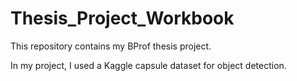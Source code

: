 # Thesis_Project_Workbook
This repository contains my BProf thesis project. 

In my project, I used a Kaggle capsule dataset for object detection.
